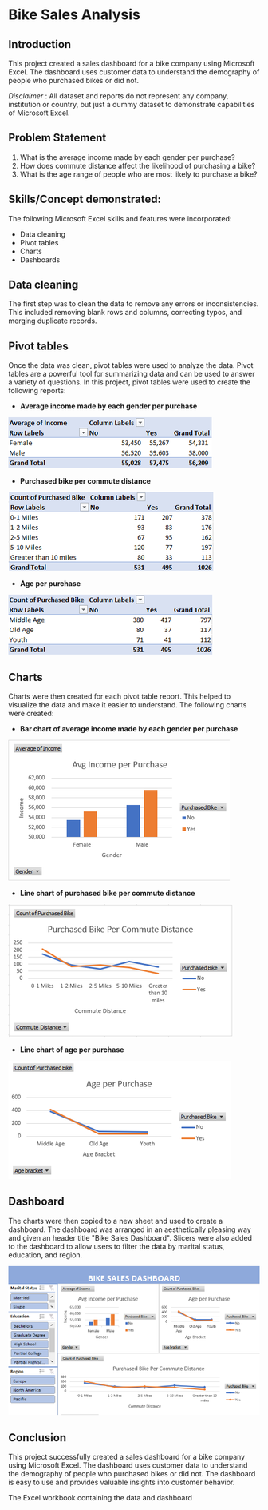 # Bike Sales Analysis

## Introduction
This project created a sales dashboard for a bike company using Microsoft Excel. The dashboard uses customer data to understand the demography of people who purchased bikes or did not.

*Disclaimer* : All dataset and reports do not represent any company, institution or country, but just a dummy dataset to demonstrate capabilities of Microsoft Excel.

## Problem Statement

1. What is the average income made by each gender per purchase?
2. How does commute distance affect the likelihood of purchasing a bike?
3. What is the age range of people who are most likely to purchase a bike?

## Skills/Concept demonstrated:

The following Microsoft Excel skills and features were incorporated:
- Data cleaning
- Pivot tables
- Charts
- Dashboards

## Data cleaning
The first step was to clean the data to remove any errors or inconsistencies. This included removing blank rows and columns, correcting typos, and merging duplicate records.

## Pivot tables
Once the data was clean, pivot tables were used to analyze the data. Pivot tables are a powerful tool for summarizing data and can be used to answer a variety of questions. In this project, pivot tables were used to create the following reports:

- **Average income made by each gender per purchase**

![](pivot_table_1.png)
- **Purchased bike per commute distance**

![](pivot_table_2.png)
- **Age per purchase**

![](pivot_table_3.png)

## Charts
Charts were then created for each pivot table report. This helped to visualize the data and make it easier to understand. The following charts were created:

- **Bar chart of average income made by each gender per purchase**

![](chart_1.png)
- **Line chart of purchased bike per commute distance**

![](chart_2.png)
- **Line chart of age per purchase**

![](chart_3.png)

## Dashboard
The charts were then copied to a new sheet and used to create a dashboard. The dashboard was arranged in an aesthetically pleasing way and given an header title "Bike Sales Dashboard". Slicers were also added to the dashboard to allow users to filter the data by marital status, education, and region.

![](Dashboard.png)

## Conclusion
This project successfully created a sales dashboard for a bike company using Microsoft Excel. The dashboard uses customer data to understand the demography of people who purchased bikes or did not. The dashboard is easy to use and provides valuable insights into customer behavior.

The Excel workbook containing the data and dashboard 
